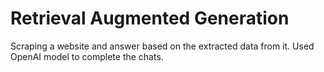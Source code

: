 # Retrieval Augmented Generation

Scraping a website and answer based on the extracted data from it.
Used OpenAI model to complete the chats. 

